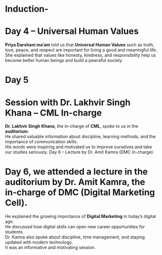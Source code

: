 # Induction-
# Day 4 – Universal Human Values

**Priya Darshani ma’am** told us that **Universal Human Values** such as truth, love, peace, and respect are important for living a good and meaningful life.  
She explained that values like honesty, kindness, and responsibility help us become better human beings and build a peaceful society.
# Day 5
# Session with Dr. Lakhvir Singh Khana – CML In-charge

**Dr. Lakhvir Singh Khana**, the in-charge of **CML**, spoke to us in the **auditorium**.  
He shared valuable information about discipline, learning methods, and the importance of communication skills.  
His words were inspiring and motivated us to improve ourselves and take our studies seriously.
Day 6 – Lecture by Dr. Amit Kamra (DMC In-charge)

# Day 6, we attended a lecture in the **auditorium** by **Dr. Amit Kamra**, the in-charge of **DMC (Digital Marketing Cell)**.  
He explained the growing importance of **Digital Marketing** in today’s digital age.  
He discussed how digital skills can open new career opportunities for students.  
Dr. Kamra also spoke about discipline, time management, and staying updated with modern technology.  
It was an informative and motivating session.
